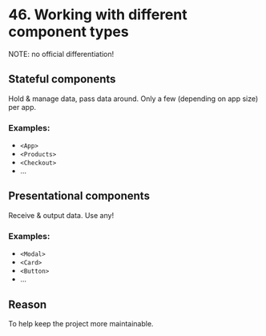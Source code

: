 # 46. Working with different component types

NOTE: no official differentiation!

## Stateful components

Hold & manage data, pass data around.
Only a few (depending on app size) per app.

### Examples:

- `<App>`
- `<Products>`
- `<Checkout>`
- ...

## Presentational components

Receive & output data.
Use any!

### Examples: 

- `<Modal>`
- `<Card>`
- `<Button>`
- ...

## Reason

To help keep the project more maintainable.
